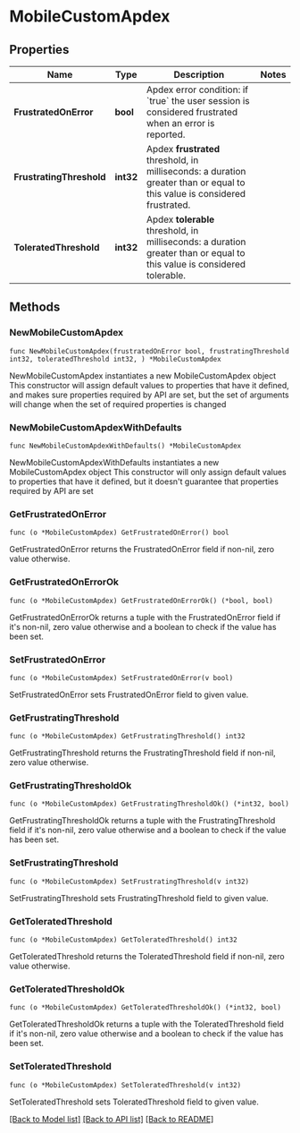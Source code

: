 # MobileCustomApdex

## Properties

Name | Type | Description | Notes
------------ | ------------- | ------------- | -------------
**FrustratedOnError** | **bool** | Apdex error condition: if &#x60;true&#x60; the user session is considered frustrated when an error is reported. | 
**FrustratingThreshold** | **int32** | Apdex **frustrated** threshold, in milliseconds: a duration greater than or equal to this value is considered frustrated. | 
**ToleratedThreshold** | **int32** | Apdex **tolerable** threshold, in milliseconds: a duration greater than or equal to this value is considered tolerable. | 

## Methods

### NewMobileCustomApdex

`func NewMobileCustomApdex(frustratedOnError bool, frustratingThreshold int32, toleratedThreshold int32, ) *MobileCustomApdex`

NewMobileCustomApdex instantiates a new MobileCustomApdex object
This constructor will assign default values to properties that have it defined,
and makes sure properties required by API are set, but the set of arguments
will change when the set of required properties is changed

### NewMobileCustomApdexWithDefaults

`func NewMobileCustomApdexWithDefaults() *MobileCustomApdex`

NewMobileCustomApdexWithDefaults instantiates a new MobileCustomApdex object
This constructor will only assign default values to properties that have it defined,
but it doesn't guarantee that properties required by API are set

### GetFrustratedOnError

`func (o *MobileCustomApdex) GetFrustratedOnError() bool`

GetFrustratedOnError returns the FrustratedOnError field if non-nil, zero value otherwise.

### GetFrustratedOnErrorOk

`func (o *MobileCustomApdex) GetFrustratedOnErrorOk() (*bool, bool)`

GetFrustratedOnErrorOk returns a tuple with the FrustratedOnError field if it's non-nil, zero value otherwise
and a boolean to check if the value has been set.

### SetFrustratedOnError

`func (o *MobileCustomApdex) SetFrustratedOnError(v bool)`

SetFrustratedOnError sets FrustratedOnError field to given value.


### GetFrustratingThreshold

`func (o *MobileCustomApdex) GetFrustratingThreshold() int32`

GetFrustratingThreshold returns the FrustratingThreshold field if non-nil, zero value otherwise.

### GetFrustratingThresholdOk

`func (o *MobileCustomApdex) GetFrustratingThresholdOk() (*int32, bool)`

GetFrustratingThresholdOk returns a tuple with the FrustratingThreshold field if it's non-nil, zero value otherwise
and a boolean to check if the value has been set.

### SetFrustratingThreshold

`func (o *MobileCustomApdex) SetFrustratingThreshold(v int32)`

SetFrustratingThreshold sets FrustratingThreshold field to given value.


### GetToleratedThreshold

`func (o *MobileCustomApdex) GetToleratedThreshold() int32`

GetToleratedThreshold returns the ToleratedThreshold field if non-nil, zero value otherwise.

### GetToleratedThresholdOk

`func (o *MobileCustomApdex) GetToleratedThresholdOk() (*int32, bool)`

GetToleratedThresholdOk returns a tuple with the ToleratedThreshold field if it's non-nil, zero value otherwise
and a boolean to check if the value has been set.

### SetToleratedThreshold

`func (o *MobileCustomApdex) SetToleratedThreshold(v int32)`

SetToleratedThreshold sets ToleratedThreshold field to given value.



[[Back to Model list]](../README.md#documentation-for-models) [[Back to API list]](../README.md#documentation-for-api-endpoints) [[Back to README]](../README.md)


